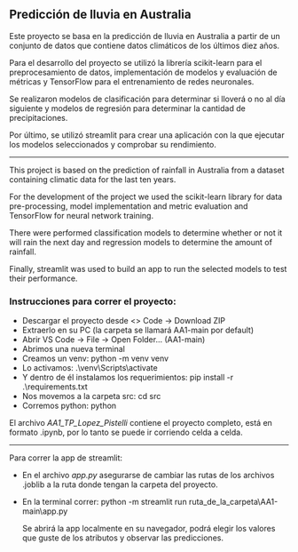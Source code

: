 ## Predicción de lluvia en Australia

Este proyecto se basa en la predicción de lluvia en Australia a partir de un conjunto de datos que contiene datos climáticos de los últimos diez años.

Para el desarrollo del proyecto se utilizó la librería scikit-learn para el preprocesamiento de datos, implementación de modelos y evaluación de métricas y TensorFlow para el entrenamiento de redes neuronales.

Se realizaron modelos de clasificación para determinar si lloverá o no al día siguiente y modelos de regresión para determinar la cantidad de precipitaciones.

Por último, se utilizó streamlit para crear una aplicación con la que ejecutar los modelos seleccionados y comprobar su rendimiento. 


---

This project is based on the prediction of rainfall in Australia from a dataset containing climatic data for the last ten years.

For the development of the project we used the scikit-learn library for data pre-processing, model implementation and metric evaluation and TensorFlow for neural network training.

There were performed classification models to determine whether or not it will rain the next day and regression models to determine the amount of rainfall.

Finally, streamlit was used to build an app to run the selected models to test their performance.


### Instrucciones para correr el proyecto:
* Descargar el proyecto desde <> Code -> Download ZIP
* Extraerlo en su PC (la carpeta se llamará AA1-main por default)
* Abrir VS Code -> File -> Open Folder... (AA1-main)
* Abrimos una nueva terminal
* Creamos un venv: python -m venv venv
* Lo activamos: .\venv\Scripts\activate
* Y dentro de él instalamos los requerimientos: pip install -r .\requirements.txt
* Nos movemos a la carpeta src: cd src
* Corremos python: python

El archivo _AA1_TP_Lopez_Pistelli_ contiene el proyecto completo, está en formato .ipynb, por lo tanto se puede ir corriendo celda a celda.

---
Para correr la app de streamlit:

* En el archivo _app.py_ asegurarse de cambiar las rutas de los archivos .joblib a la ruta donde tengan la carpeta del proyecto.
* En la terminal correr: python -m streamlit run ruta_de_la_carpeta\AA1-main\app.py

  Se abrirá la app localmente en su navegador, podrá elegir los valores que guste de los atributos y observar las predicciones.
